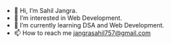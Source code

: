 - 👋 Hi, I’m Sahil Jangra.
- 👀 I’m interested in Web Development.
- 🌱 I’m currently learning DSA and Web Development.
- 📫 How to reach me jangrasahil757@gmail.com

<!---
Sahiljangra88/Sahiljangra88 is a ✨ special ✨ repository because its `README.md` (this file) appears on your GitHub profile.
You can click the Preview link to take a look at your changes.
--->
